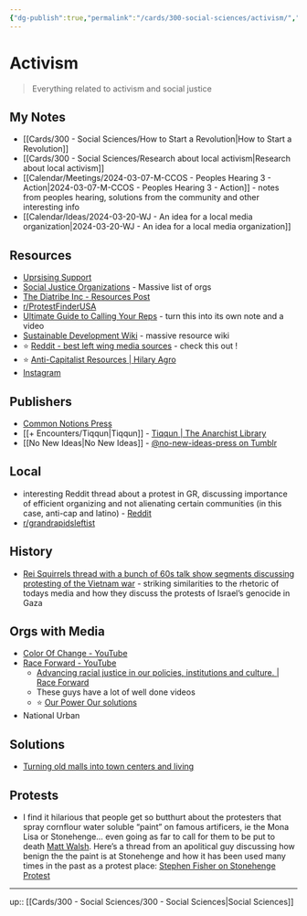 ```yaml
---
{"dg-publish":true,"permalink":"/cards/300-social-sciences/activism/","title":"Activism","tags":["#📝","on/politics","on/activism","on/socialjustice"]}
---
```


# Activism

> Everything related to activism and social justice

## My Notes
- [[Cards/300 - Social Sciences/How to Start a Revolution\|How to Start a Revolution]]
- [[Cards/300 - Social Sciences/Research about local activism\|Research about local activism]]
- [[Calendar/Meetings/2024-03-07-M-CCOS - Peoples Hearing 3 - Action\|2024-03-07-M-CCOS - Peoples Hearing 3 - Action]] - notes from peoples hearing, solutions from the community and other interesting info
- [[Calendar/Ideas/2024-03-20-WJ - An idea for a local media organization\|2024-03-20-WJ - An idea for a local media organization]]

## Resources
- [Uprsising Support](https://uprisingsupport.org/further-resources/)
- [Social Justice Organizations](https://www.startguide.org/orgs/orgs06.html) - Massive list of orgs
- [The Diatribe Inc - Resources Post](https://www.instagram.com/p/DFfajHoNW46/?img_index=4&igsh=MXV6ZTZiZHlibjFzcg==)
- [r/ProtestFinderUSA](https://www.reddit.com/r/ProtestFinderUSA/s/fxsj7RMyLv)
- [Ultimate Guide to Calling Your Reps](https://www.reddit.com/r/IronFrontUSA/s/D4tvwT8Day) - turn this into its own note and a video 
- [Sustainable Development Wiki](https://sdgwiki.carrd.co/) - massive resource wiki
- ⭐️ [Reddit - best left wing media sources](https://www.reddit.com/r/socialism/s/qcwfxVSg6B) - check this out !
- ⭐️ [Anti-Capitalist Resources \| Hilary Agro](https://hilaryagro.com/resources/)
- [Instagram](https://www.instagram.com/p/DK230UcSHEp/?img_index=2&igsh=MzZqZjV0MXgxbXU2)

## Publishers
- [Common Notions Press](https://www.commonnotions.org)
- [[+ Encounters/Tiqqun\|Tiqqun]] - [Tiqqun \| The Anarchist Library](https://theanarchistlibrary.org/category/author/tiqqun)
- [[No New Ideas\|No New Ideas]] - [@no-new-ideas-press on Tumblr](https://www.tumblr.com/no-new-ideas-press)
## Local
- interesting Reddit thread about a protest in GR, discussing importance of efficient organizing and not alienating certain communities (in this case, anti-cap and latino) - [Reddit](https://www.reddit.com/r/grandrapids/s/TTTxK3HQQX)
- [r/grandrapidsleftist](https://www.reddit.com/r/grandrapidsleftist/s/isOdJ7f5TG)

## History
- [Rei Squirrels thread with a bunch of 60s talk show segments discussing protesting of the Vietnam war](https://x.com/zei_squirrel/status/1786017867340595656?s=46) - striking similarities to the rhetoric of todays media and how they discuss the protests of Israel’s genocide in Gaza

## Orgs with Media
- [Color Of Change - YouTube](https://youtube.com/@colorofchange?si=RwIUtD6t8DQKnQMo)
- [Race Forward - YouTube](https://youtube.com/@racialjustice?si=-78sCqgmDv2K2-WR)
	- [Advancing racial justice in our policies, institutions and culture. | Race Forward](https://www.raceforward.org/)
	- These guys have a lot of well done videos
	- ⭐️ [Our Power Our solutions](https://youtu.be/YEXizP_znIk?si=dH_LiocIyzyyTTxa)
- National Urban 

## Solutions
- [Turning old malls into town centers and living](https://x.com/the_transit_guy/status/1787202077501915621?s=46)

## Protests
- I find it hilarious that people get so butthurt about the protesters that spray cornflour water soluble “paint” on famous artificers, ie the Mona Lisa or Stonehenge… even going as far to call for them to be put to death [Matt Walsh](https://x.com/mattwalshblog/status/1803422389776109614?s=46). Here’s a thread from an apolitical guy discussing how benign the the paint is at Stonehenge and how it has been used many times in the past as a protest place: [Stephen Fisher on Stonehenge Protest](https://x.com/seaspitfires/status/1803557459543400831?s=46)
---
up:: [[Cards/300 - Social Sciences/300 - Social Sciences\|Social Sciences]]

